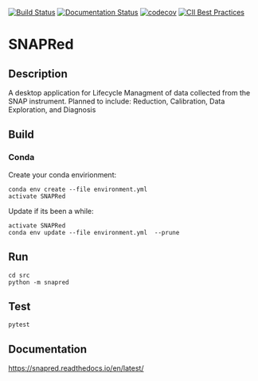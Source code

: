 <!-- Badges -->

[![Build Status](https://github.com/neutrons/SNAPRed/actions/workflows/actions.yml/badge.svg?branch=next)](https://github.com/neutrons/SNAPRed/actions/workflows/actions.yml?query=branch?next)
[![Documentation Status](https://readthedocs.org/projects/snapred/badge/?version=latest)](https://snapred.readthedocs.io/en/latest/?badge=latest)
[![codecov](https://codecov.io/gh/neutrons/SNAPRed/branch/next/graph/badge.svg)](https://codecov.io/gh/neutrons/SNAPRed/tree/next)
[![CII Best Practices](https://bestpractices.coreinfrastructure.org/projects/7193/badge)](https://bestpractices.coreinfrastructure.org/projects/7193)

<!-- End Badges -->


# SNAPRed
## Description

A desktop application for Lifecycle Managment of data collected from the SNAP instrument.
Planned to include: Reduction, Calibration, Data Exploration, and Diagnosis

## Build
### Conda
Create your conda envirionment:
```
conda env create --file environment.yml
activate SNAPRed
```

Update if its been a while:
```
activate SNAPRed
conda env update --file environment.yml  --prune
```


## Run

```
cd src
python -m snapred
```


## Test

```
pytest
```


## Documentation

https://snapred.readthedocs.io/en/latest/
